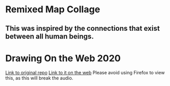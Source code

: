 # Remixed Map Collage
## This was inspired by the connections that exist between all human beings.

Drawing On the Web 2020
==================
[Link to original repo](https://github.com/ivaPorfirova/web_collage_inclass)
[Link to it on the web](https://i6.cims.nyu.edu/~mb6376/dotw/web_collage_inclass/index.html)
Please avoid using Firefox to view this, as this will break the audio.
